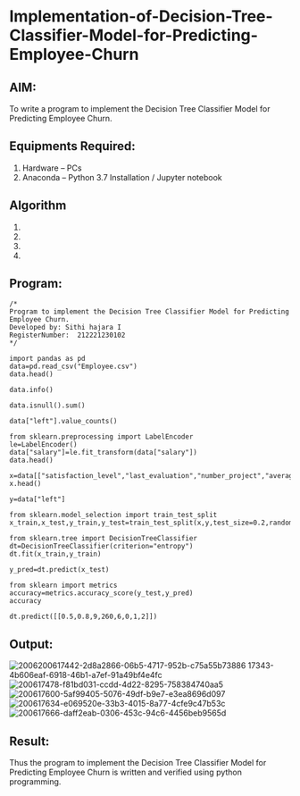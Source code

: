 # Implementation-of-Decision-Tree-Classifier-Model-for-Predicting-Employee-Churn

## AIM:
To write a program to implement the Decision Tree Classifier Model for Predicting Employee Churn.

## Equipments Required:
1. Hardware – PCs
2. Anaconda – Python 3.7 Installation / Jupyter notebook

## Algorithm
1. 
2. 
3. 
4. 

## Program:
```
/*
Program to implement the Decision Tree Classifier Model for Predicting Employee Churn.
Developed by: Sithi hajara I
RegisterNumber:  212221230102
*/
```
```
import pandas as pd
data=pd.read_csv("Employee.csv")
data.head()

data.info()

data.isnull().sum()

data["left"].value_counts()

from sklearn.preprocessing import LabelEncoder
le=LabelEncoder()
data["salary"]=le.fit_transform(data["salary"])
data.head()

x=data[["satisfaction_level","last_evaluation","number_project","average_montly_hours","time_spend_company","Work_accident","promotion_last_5years","salary"]]
x.head()

y=data["left"]

from sklearn.model_selection import train_test_split
x_train,x_test,y_train,y_test=train_test_split(x,y,test_size=0.2,random_state=100)

from sklearn.tree import DecisionTreeClassifier
dt=DecisionTreeClassifier(criterion="entropy")
dt.fit(x_train,y_train)

y_pred=dt.predict(x_test)

from sklearn import metrics
accuracy=metrics.accuracy_score(y_test,y_pred)
accuracy

dt.predict([[0.5,0.8,9,260,6,0,1,2]])
```
## Output:
![2006![200617442-2d8a2866-06b5-4717-952b-c75a55b73886](https://user-images.githubusercontent.com/94219582/200753424-879d60fe-8aab-42d9-a7a6-7a158577bb34.png)
17343-4b606eaf-6918-46b1-a7ef-91a49bf4e4fc](https://user-images.githubusercontent.com/94219582/200753399-43cf214d-aa99-4cbf-9c10-d74fabab5186.png)
![200617478-f81bd031-ccdd-4d22-8295-758384740aa5](https://user-images.githubusercontent.com/94219582/200753469-6c5408a7-2ac8-408d-860d-76877adabf34.png)
![200617600-5af99405-5076-49df-b9e7-e3ea8696d097](https://user-images.githubusercontent.com/94219582/200753493-276672ee-7fd1-43a0-8836-8b1033d14692.png)
![200617634-e069520e-33b3-4015-8a77-4cfe9c47b53c](https://user-images.githubusercontent.com/94219582/200753510-105cbde3-e162-4981-8fbc-59e610f3c979.png)
![200617666-daff2eab-0306-453c-94c6-4456beb9565d](https://user-images.githubusercontent.com/94219582/200753529-88a3290a-70ce-4bbc-b909-fee6b8a32f25.png)


## Result:
Thus the program to implement the  Decision Tree Classifier Model for Predicting Employee Churn is written and verified using python programming.

